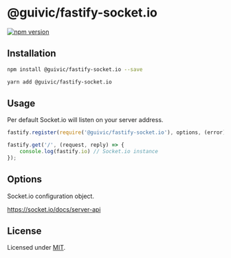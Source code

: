 # @guivic/fastify-socket.io
[![npm version](https://badge.fury.io/js/@guivic%2Ffastify-socket.io.svg)](https://badge.fury.io/js/@guivic%2Ffastify-socket.io)

## Installation

```bash
npm install @guivic/fastify-socket.io --save

yarn add @guivic/fastify-socket.io
```

## Usage

Per default Socket.io will listen on your server address.

```javascript
fastify.register(require('@guivic/fastify-socket.io'), options, (error) => console.error(error));

fastify.get('/', (request, reply) => {
	console.log(fastify.io) // Socket.io instance
});
```

## Options

Socket.io configuration object.

<https://socket.io/docs/server-api>

## License

Licensed under [MIT](./LICENSE).
